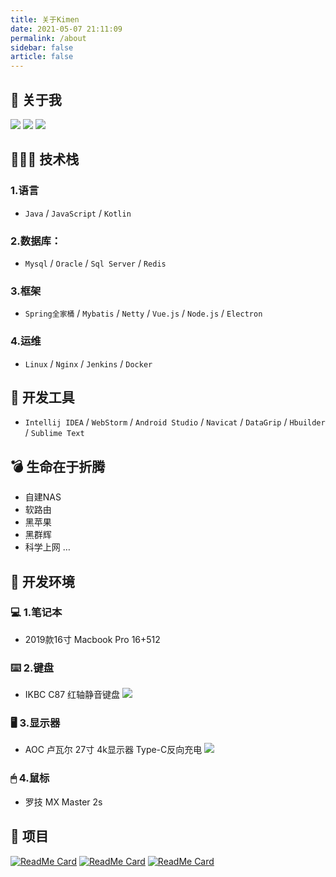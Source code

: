 ```yaml
---
title: 关于Kimen
date: 2021-05-07 21:11:09
permalink: /about
sidebar: false
article: false
---
```


## 🤡 关于我
<img src="https://img.shields.io/badge/Mac%E5%BC%80%E5%8F%91%E5%85%9A-%F0%9F%92%BB-brightgreen" />
<img src="https://img.shields.io/badge/%E5%85%A8%E6%B2%BE%E6%94%BB%E5%9F%8E%E7%8B%AE-%F0%9F%90%B5-lightgrey" />
<img src="https://img.shields.io/badge/%E4%BB%A3%E7%A0%81%E6%B4%81%E7%99%96-%F0%9F%8C%9D-blue" />

## 🧑🏻‍💻 技术栈
### 1.语言
 - `Java` / `JavaScript` / `Kotlin`
### 2.数据库：
 - `Mysql` / `Oracle` / `Sql Server` / `Redis`
### 3.框架
 - `Spring全家桶` / `Mybatis` / `Netty` / `Vue.js` / `Node.js` / `Electron`
### 4.运维
 - `Linux` / `Nginx` / `Jenkins` / `Docker`

## 🔧 开发工具
 - `Intellij IDEA` / `WebStorm` / `Android Studio` / `Navicat` / `DataGrip` / `Hbuilder` / `Sublime Text`

## 💣 生命在于折腾
 - 自建NAS
 - 软路由
 - 黑苹果
 - 黑群辉
 - 科学上网
  …


## 🌚 开发环境
### 💻 1.笔记本
 - 2019款16寸 Macbook Pro 16+512
### ⌨️ 2.键盘
 - IKBC C87 红轴静音键盘
![](https://img.whalenas.com:283/image/9D1F49D5-D3AE-4F5D-B2A2-34341607E156_1_105_c.jpeg)
### 🖥 3.显示器
 - AOC 卢瓦尔 27寸 4k显示器 Type-C反向充电
![](https://img.whalenas.com:283/image/07AC825C-5CDA-4C66-9983-1DEA639FC32C_1_105_c.jpeg)
### 🖱 4.鼠标
 - 罗技 MX Master 2s

## 🚀 项目
[<img src="https://github-readme-stats.vercel.app/api/pin/?username=kimentanm&amp;repo=whale-fund" alt="ReadMe Card" class="no-zoom">](https://github.com/Kimentanm/whale-fund)
[<img src="https://github-readme-stats.vercel.app/api/pin/?username=kimentanm&amp;repo=whale-photos" alt="ReadMe Card" class="no-zoom">](http://photos.kimen.com.cn/)
[<img src="https://github-readme-stats.vercel.app/api/pin/?username=kimentanm&amp;repo=search-in-repo" alt="ReadMe Card" class="no-zoom">](https://plugins.jetbrains.com/plugin/16427-search-in-repository?preview=true)
